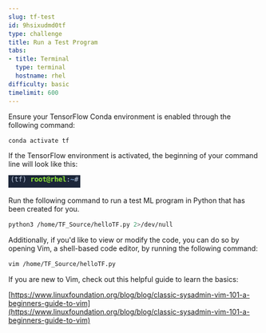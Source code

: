 ```yaml
---
slug: tf-test
id: 9hsixudmd0tf
type: challenge
title: Run a Test Program
tabs:
- title: Terminal
  type: terminal
  hostname: rhel
difficulty: basic
timelimit: 600
---
```

Ensure your TensorFlow Conda environment is enabled through the following command:

```bash
conda activate tf
```

If the TensorFlow environment is activated, the beginning of your command line will look like this:

![](../assets/20230630_153341_Conda_Environment_Status_copy.png)

Run the following command to run a test ML program in Python that has been created for you.

```bash
python3 /home/TF_Source/helloTF.py 2>/dev/null
```

Additionally, if you'd like to view or modify the code, you can do so by opening Vim, a shell-based code editor, by running the following command:

```bash
vim /home/TF_Source/helloTF.py
```

If you are new to Vim, check out this helpful guide to learn the basics:

[https://www.linuxfoundation.org/blog/blog/classic-sysadmin-vim-101-a-beginners-guide-to-vim](https://www.linuxfoundation.org/blog/blog/classic-sysadmin-vim-101-a-beginners-guide-to-vim)

